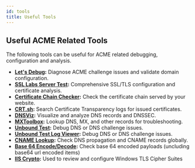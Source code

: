 ```yaml
---
id: tools
title: Useful Tools
---
```


## Useful ACME Related Tools
The following tools can be useful for ACME related debugging, configuration and analysis.

- **[Let's Debug](https://letsdebug.net):** Diagnose ACME challenge issues and validate domain configuration.
- **[SSL Labs Server Test](https://www.ssllabs.com/ssltest/):** Comprehensive SSL/TLS configuration and certificate analysis.
- **[Certificate Chain Checker](https://chainchecker.certifytheweb.com):** Check the certificate chain served by your website.
- **[CRT.sh](https://crt.sh):** Search Certificate Transparency logs for issued certificates.
- **[DNSViz](https://dnsviz.net):** Visualize and analyze DNS records and DNSSEC.
- **[MXToolbox](https://mxtoolbox.com/SuperTool.aspx):** Lookup DNS, MX, and other records for troubleshooting.
- **[Unbound Test](https://unboundtest.com):** Debug DNS or DNS challenge issues.
- **[Unbound Test Log Viewer](https://unbounded.tools.certifytheweb.com/):** Debug DNS or DNS challenge issues.
- **[CNAME Lookup](https://www.whatsmydns.net/):** Check DNS propagation and CNAME records globally.
- **[Base 64 Encode/Decode](https://base64.tools.certifytheweb.com/):** Check base 64 encoded payloads (uncluding base64 url encoded items)
- **[IIS Crypto](https://www.nartac.com/Products/IISCrypto):** Used to review and configure Windows TLS Cipher Suites
